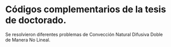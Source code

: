 # Códigos complementarios de la tesis de doctorado.

Se resolvieron diferentes problemas de Convección Natural Difusiva Doble de Manera No Lineal.
